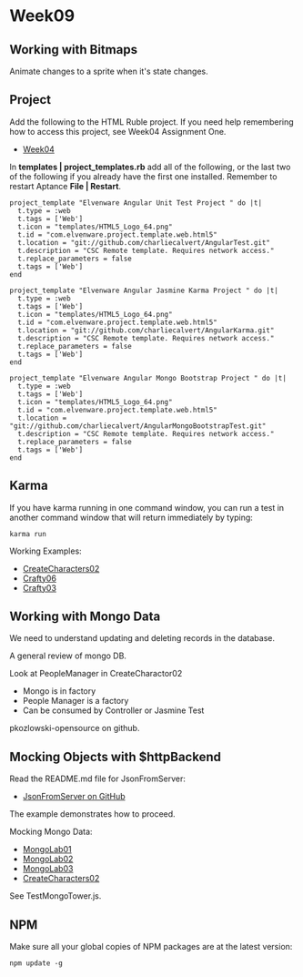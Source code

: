 Week09
======

Working with Bitmaps
--------------------

Animate changes to a sprite when it's state changes.

Project
-------

Add the following to the HTML Ruble project. If you need help
remembering how to access this project, see Week04 Assignment 
One. 

- [Week04](Week04.html)

In **templates | project_templates.rb** add all of the following,
or the last two of the following if you already have the first
one installed. Remember to restart Aptance **File | Restart**.

```
project_template "Elvenware Angular Unit Test Project " do |t|
  t.type = :web
  t.tags = ['Web']
  t.icon = "templates/HTML5_Logo_64.png"
  t.id = "com.elvenware.project.template.web.html5"
  t.location = "git://github.com/charliecalvert/AngularTest.git"
  t.description = "CSC Remote template. Requires network access."
  t.replace_parameters = false
  t.tags = ['Web']  
end

project_template "Elvenware Angular Jasmine Karma Project " do |t|
  t.type = :web
  t.tags = ['Web']
  t.icon = "templates/HTML5_Logo_64.png"
  t.id = "com.elvenware.project.template.web.html5"
  t.location = "git://github.com/charliecalvert/AngularKarma.git"
  t.description = "CSC Remote template. Requires network access."
  t.replace_parameters = false
  t.tags = ['Web']  
end

project_template "Elvenware Angular Mongo Bootstrap Project " do |t|
  t.type = :web
  t.tags = ['Web']
  t.icon = "templates/HTML5_Logo_64.png"
  t.id = "com.elvenware.project.template.web.html5"
  t.location = "git://github.com/charliecalvert/AngularMongoBootstrapTest.git"
  t.description = "CSC Remote template. Requires network access."
  t.replace_parameters = false
  t.tags = ['Web']  
end
```

Karma
-----

If you have karma running in one command window, you can run a test in another 
command window that will return immediately  by typing:

	karma run

Working Examples:

- [CreateCharacters02](https://github.com/charliecalvert/JsObjects/tree/master/JavaScript/Games/CharacterCreate02)
- [Crafty06](https://github.com/charliecalvert/JsObjects/tree/master/JavaScript/Games/Crafty06)
- [Crafty03](https://github.com/charliecalvert/JsObjects/tree/master/JavaScript/Games/Crafty03)

Working with Mongo Data
-----------------------

We need to understand updating and deleting records in the database.

A general review of mongo DB.

Look at PeopleManager in CreateCharactor02

- Mongo is in factory
- People Manager is a factory
- Can be consumed by Controller or Jasmine Test

pkozlowski-opensource on github.

Mocking Objects with $httpBackend
---------------

Read the README.md file for JsonFromServer:

- [JsonFromServer on GitHub](https://github.com/charliecalvert/JsObjects/blob/master/JavaScript/Design/JsonFromServer/README.md)

The example demonstrates how to proceed.

Mocking Mongo Data:

- [MongoLab01](https://github.com/charliecalvert/JsObjects/tree/master/Data/MongoLab01)
- [MongoLab02](https://github.com/charliecalvert/JsObjects/tree/master/Data/MongoLab02)
- [MongoLab03](https://github.com/charliecalvert/JsObjects/tree/master/Data/MongoLab03)
- [CreateCharacters02](https://github.com/charliecalvert/JsObjects/tree/master/JavaScript/Games/CharacterCreate02)

See TestMongoTower.js.

NPM
---

Make sure all your global copies of NPM packages are at the latest
version:

	npm update -g 


